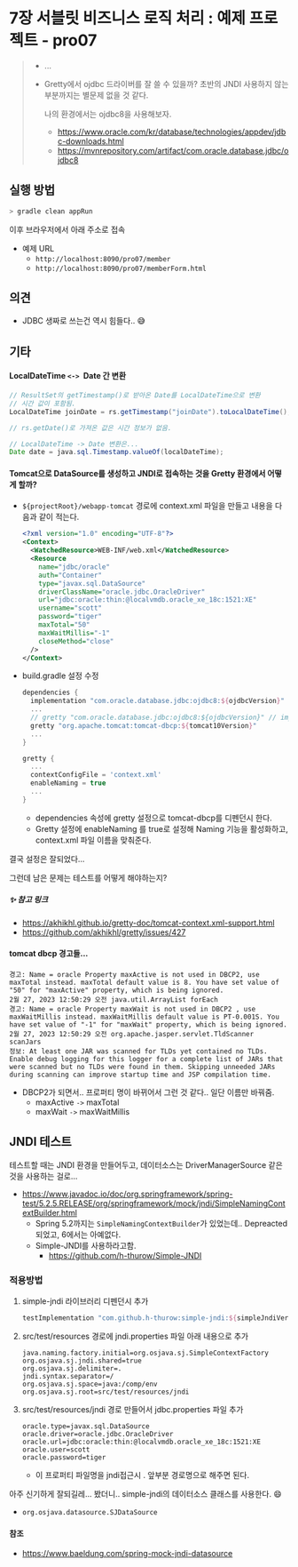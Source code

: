 # 7장 서블릿 비즈니스 로직 처리 : 예제 프로젝트 - pro07

> * ...
>
> * Gretty에서 ojdbc 드라이버를 잘 쓸 수 있을까? 초반의 JNDI 사용하지 않는 부분까지는 별문제 없을 것 같다.
>
>   나의 환경에서는 ojdbc8을 사용해보자.
>
>   * https://www.oracle.com/kr/database/technologies/appdev/jdbc-downloads.html
>   * https://mvnrepository.com/artifact/com.oracle.database.jdbc/ojdbc8
>
>   



## 실행 방법

```bash
> gradle clean appRun
```

이후 브라우저에서 아래 주소로 접속

* 예제 URL
  * `http://localhost:8090/pro07/member`
  * `http://localhost:8090/pro07/memberForm.html`



## 의견

* JDBC 생짜로 쓰는건 역시 힘들다.. 😅



## 기타

#### LocalDateTime `<-> `Date 간 변환

```java
// ResultSet의 getTimestamp()로 받아온 Date를 LocalDateTime으로 변환
// 시간 값이 포함됨.
LocalDateTime joinDate = rs.getTimestamp("joinDate").toLocalDateTime(); 

// rs.getDate()로 가져온 값은 시간 정보가 없음.
```

```java
// LocalDateTime -> Date 변환은...
Date date = java.sql.Timestamp.valueOf(localDateTime);
```



#### Tomcat으로 DataSource를 생성하고 JNDI로 접속하는 것을 Gretty 환경에서 어떻게 할까?

* `${projectRoot}/webapp-tomcat` 경로에 context.xml 파일을 만들고 내용을 다음과 같이 적는다.

  ```xml
  <?xml version="1.0" encoding="UTF-8"?>
  <Context>
    <WatchedResource>WEB-INF/web.xml</WatchedResource>
    <Resource
      name="jdbc/oracle" 
      auth="Container" 
      type="javax.sql.DataSource" 
      driverClassName="oracle.jdbc.OracleDriver" 
      url="jdbc:oracle:thin:@localvmdb.oracle_xe_18c:1521:XE" 
      username="scott" 
      password="tiger"
      maxTotal="50"
      maxWaitMillis="-1"
      closeMethod="close" 
    />
  </Context>
  
  ```

* build.gradle 설정 수정

  ```groovy
  dependencies {
    implementation "com.oracle.database.jdbc:ojdbc8:${ojdbcVersion}"
    ...
    // gretty "com.oracle.database.jdbc:ojdbc8:${ojdbcVersion}" // implementation으로 있다면 필요없음
    gretty "org.apache.tomcat:tomcat-dbcp:${tomcat10Version}"
    ...
  }
  
  gretty {
    ...
    contextConfigFile = 'context.xml'
    enableNaming = true
    ...
  }
  
  ```

  * dependencies 속성에 gretty 설정으로 tomcat-dbcp를 디펜던시 한다.
  * Gretty 설정에 enableNaming 를 true로 설정해 Naming 기능을 활성화하고, context.xml 파일 이름을 맞춰준다.



결국 설정은 잘되었다... 

그런데 남은 문제는 테스트를 어떻게 해야하는지?



##### ✨ 참고 링크

* https://akhikhl.github.io/gretty-doc/tomcat-context.xml-support.html
* https://github.com/akhikhl/gretty/issues/427



#### tomcat dbcp 경고들...

```
경고: Name = oracle Property maxActive is not used in DBCP2, use maxTotal instead. maxTotal default value is 8. You have set value of "50" for "maxActive" property, which is being ignored.
2월 27, 2023 12:50:29 오전 java.util.ArrayList forEach
경고: Name = oracle Property maxWait is not used in DBCP2 , use maxWaitMillis instead. maxWaitMillis default value is PT-0.001S. You have set value of "-1" for "maxWait" property, which is being ignored.
2월 27, 2023 12:50:29 오전 org.apache.jasper.servlet.TldScanner scanJars
정보: At least one JAR was scanned for TLDs yet contained no TLDs. Enable debug logging for this logger for a complete list of JARs that were scanned but no TLDs were found in them. Skipping unneeded JARs during scanning can improve startup time and JSP compilation time.
```

* DBCP2가 되면서.. 프로퍼티 명이 바뀌어서 그런 것 같다.. 일단 이름만 바꿔줌.
  * maxActive `->` maxTotal
  * maxWait `->` maxWaitMillis 





## JNDI 테스트

테스트할 때는 JNDI 환경을 만들어두고, 데이터소스는 DriverManagerSource 같은 것을 사용하는 걸로...

* https://www.javadoc.io/doc/org.springframework/spring-test/5.2.5.RELEASE/org/springframework/mock/jndi/SimpleNamingContextBuilder.html
  * Spring 5.2까지는 `SimpleNamingContextBuilder`가 있었는데.. Depreacted 되었고, 6에서는 아예없다.
  * Simple-JNDI를 사용하라고함.
    * https://github.com/h-thurow/Simple-JNDI



### 적용방법

1. simple-jndi 라이브러리 디펜던시 추가

   ```groovy
   testImplementation "com.github.h-thurow:simple-jndi:${simpleJndiVersion}"
   ```

2. src/test/resources 경로에 jndi.properties 파일 아래 내용으로 추가

   ```properties
   java.naming.factory.initial=org.osjava.sj.SimpleContextFactory
   org.osjava.sj.jndi.shared=true
   org.osjava.sj.delimiter=.
   jndi.syntax.separator=/
   org.osjava.sj.space=java:/comp/env
   org.osjava.sj.root=src/test/resources/jndi
   ```

3. src/test/resources/jndi 경로 만들어서 jdbc.properties 파일 추가

   ```properties
   oracle.type=javax.sql.DataSource
   oracle.driver=oracle.jdbc.OracleDriver
   oracle.url=jdbc:oracle:thin:@localvmdb.oracle_xe_18c:1521:XE
   oracle.user=scott
   oracle.password=tiger
   ```

   * 이 프로퍼티 파일명을 jndi접근시 . 앞부분 경로명으로 해주면 된다.

     

아주 신기하게 잘되길레... 봤더니..  simple-jndi의 데이터소스 클래스를 사용한다. 😄

* `org.osjava.datasource.SJDataSource`



#### 참조

* https://www.baeldung.com/spring-mock-jndi-datasource

